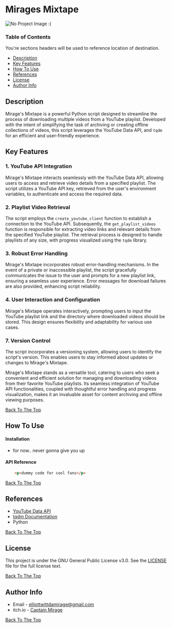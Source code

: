 # Mirages Mixtape

![No Project Image :(](project-image-url)



### Table of Contents
You're sections headers will be used to reference location of destination.

- [Description](#description)
- [Key Features](#key-features)
- [How To Use](#how-to-use)
- [References](#references)
- [License](#license)
- [Author Info](#author-info)


## Description

Mirage's Mixtape is a powerful Python script designed to streamline the process of downloading multiple videos from a YouTube playlist. Developed with the intent of simplifying the task of archiving or creating offline collections of videos, this script leverages the YouTube Data API, and `tqdm` for an efficient and user-friendly experience.

## Key Features

### 1. YouTube API Integration

Mirage's Mixtape interacts seamlessly with the YouTube Data API, allowing users to access and retrieve video details from a specified playlist. The script utilizes a YouTube API key, retrieved from the user's environment variables, to authenticate and access the required data.

### 2. Playlist Video Retrieval

The script employs the `create_youtube_client` function to establish a connection to the YouTube API. Subsequently, the `get_playlist_videos` function is responsible for extracting video links and relevant details from the specified YouTube playlist. The retrieval process is designed to handle playlists of any size, with progress visualized using the `tqdm` library.

### 3. Robust Error Handling

Mirage's Mixtape incorporates robust error-handling mechanisms. In the event of a private or inaccessible playlist, the script gracefully communicates the issue to the user and prompts for a new playlist link, ensuring a seamless user experience. Error messages for download failures are also provided, enhancing script reliability.


### 4. User Interaction and Configuration

Mirage's Mixtape operates interactively, prompting users to input the YouTube playlist link and the directory where downloaded videos should be stored. This design ensures flexibility and adaptability for various use cases.

### 7. Version Control

The script incorporates a versioning system, allowing users to identify the script's version. This enables users to stay informed about updates or changes to Mirage's Mixtape.



Mirage's Mixtape stands as a versatile tool, catering to users who seek a convenient and efficient solution for managing and downloading videos from their favorite YouTube playlists. Its seamless integration of YouTube API functionalities, coupled with thoughtful error handling and progress visualization, makes it an invaluable asset for content archiving and offline viewing purposes.

[Back To The Top](#mirages-mixtape)



## How To Use

#### Installation

- for now.. never gonna give you up

#### API Reference

```html
    <p>dummy code for cool fans</p>
```

[Back To The Top](#mirages-mixtape)


## References

- [YouTube Data API](https://github.com/tqdm/tqdm)
- [tqdm Documentation](https://github.com/tqdm/tqdm)
- Python


[Back To The Top](#mirages-mixtape)


## License

This project is under the GNU General Public License v3.0. See the [LICENSE](https://github.com/CaptainMirage/mirages-mixtape/blob/main/LICENSE) file for the full license text.

[Back To The Top](#mirages-mixtape)



## Author Info

- Email - elliottwittdamirage@gmail.com
- itch.io - [Captain Mirage](https://captain-mirage.itch.io/foxys-adventure)

[Back To The Top](#mirages-mixtape)
